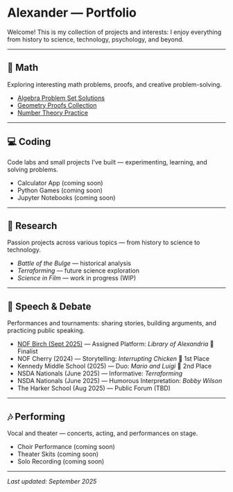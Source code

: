# Alexander — Portfolio

Welcome! This is my collection of projects and interests: I enjoy everything from history to science, technology, psychology, and beyond.  

---

## 🧮 Math
Exploring interesting math problems, proofs, and creative problem-solving.  

- [Algebra Problem Set Solutions](/math/algebra-problems.pdf)  
- [Geometry Proofs Collection](/math/geometry-proofs.pdf)  
- [Number Theory Practice](/math/number-theory.pdf)  

---

## 💻 Coding
Code labs and small projects I’ve built — experimenting, learning, and solving problems.  

- Calculator App (coming soon)  
- Python Games (coming soon)  
- Jupyter Notebooks (coming soon)  

---

## 🔬 Research
Passion projects across various topics — from history to science to technology.  

- *Battle of the Bulge* — historical analysis  
- *Terraforming* — future science exploration  
- *Science in Film* — work in progress (WIP)  

---

## 🎤 Speech & Debate
Performances and tournaments: sharing stories, building arguments, and practicing public speaking.  

- [NOF Birch (Sept 2025)](https://www.youtube.com/watch?v=vViNOu1AHWk) — Assigned Platform: *Library of Alexandria* 🌟 Finalist  
- NOF Cherry (2024) — Storytelling: *Interrupting Chicken* 🥇 1st Place  
- Kennedy Middle School (2025) — Duo: *Mario and Luigi* 🥈 2nd Place  
- NSDA Nationals (June 2025) — Informative: *Terraforming*  
- NSDA Nationals (June 2025) — Humorous Interpretation: *Bobby Wilson*  
- The Harker School (Aug 2025) — Public Forum (TBD)  

---

## 🎶 Performing
Vocal and theater — concerts, acting, and performances on stage.  

- Choir Performance (coming soon)  
- Theater Skits (coming soon)  
- Solo Recording (coming soon)  

---

*Last updated: September 2025*
